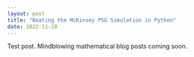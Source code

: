 ```yaml
---
layout: post
title: "Beating the McKinsey PSG Simulation in Python"
date: 2022-11-18
---
```


Test post. Mindblowing mathematical blog posts coming soon. 

